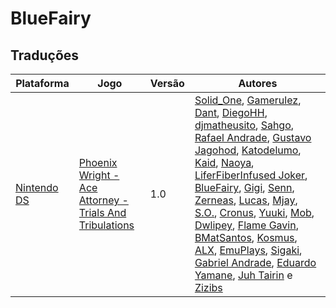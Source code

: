 # BlueFairy

## Traduções

| Plataforma | Jogo | Versão | Autores |
| ----------- | ----------- | ----------- | ----------- |
| [Nintendo DS](../../traducoes/nintendo-ds/) | [Phoenix Wright - Ace Attorney - Trials And Tribulations](../../traducoes/nintendo-ds/phoenix-wright-ace-attorney-trials-and-tribulations_solid_one-et-al/) | 1.0 | [Solid\_One](../../autores/solid_one/), [Gamerulez](../../autores/gamerulez/), [Dant](../../autores/dant/), [DiegoHH](../../autores/diegohh/), [djmatheusito](../../autores/djmatheusito/), [Sahgo](../../autores/sahgo/), [Rafael Andrade](../../autores/rafael-andrade/), [Gustavo Jagohod](../../autores/gustavo-jagohod/), [Katodelumo](../../autores/katodelumo/), [Kaid](../../autores/kaid/), [Naoya](../../autores/naoya/), [LiferFiberInfused Joker](../../autores/liferfiberinfused-joker/), [BlueFairy](../../autores/bluefairy/), [Gigi](../../autores/gigi/), [Senn](../../autores/senn/), [Zerneas](../../autores/zerneas/), [Lucas](../../autores/lucas/), [Mjay](../../autores/mjay/), [S\.O\.](../../autores/so/), [Cronus](../../autores/cronus/), [Yuuki](../../autores/yuuki/), [Mob](../../autores/mob/), [Dwlipey](../../autores/dwlipey/), [Flame Gavin](../../autores/flame-gavin/), [BMatSantos](../../autores/bmatsantos/), [Kosmus](../../autores/kosmus/), [ALX](../../autores/alx/), [EmuPlays](../../autores/emuplays/), [Sigaki](../../autores/sigaki/), [Gabriel Andrade](../../autores/gabriel-andrade/), [Eduardo Yamane](../../autores/eduardo-yamane/), [Juh Tairin](../../autores/juh-tairin/) e [Zizibs](../../autores/zizibs/) |